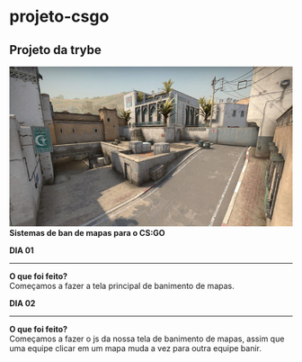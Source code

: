# projeto-csgo
<h2>Projeto da trybe</h2>
<img src="site/images/de_dust2.png">
<b>Sistemas de ban de mapas para o CS:GO</b>

<b>DIA 01</b><br><hr>
<b>O que foi feito?</b><br>
Começamos a fazer a tela principal de banimento de mapas.

<b>DIA 02</b><br><hr>
<b>O que foi feito?</b><br>
Começamos a fazer o js da nossa tela de banimento de mapas, assim que uma equipe clicar em um mapa muda a vez para outra equipe banir.
